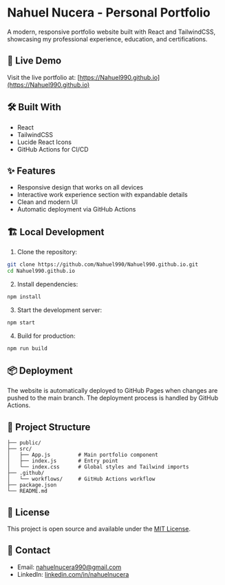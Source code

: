 # Nahuel Nucera - Personal Portfolio

A modern, responsive portfolio website built with React and TailwindCSS, showcasing my professional experience, education, and certifications.

## 🚀 Live Demo
Visit the live portfolio at: [https://Nahuel990.github.io](https://Nahuel990.github.io)

## 🛠️ Built With
- React
- TailwindCSS
- Lucide React Icons
- GitHub Actions for CI/CD

## ✨ Features
- Responsive design that works on all devices
- Interactive work experience section with expandable details
- Clean and modern UI
- Automatic deployment via GitHub Actions

## 🏗️ Local Development
1. Clone the repository:
```bash
git clone https://github.com/Nahuel990/Nahuel990.github.io.git
cd Nahuel990.github.io
```

2. Install dependencies:
```bash
npm install
```

3. Start the development server:
```bash
npm start
```

4. Build for production:
```bash
npm run build
```

## 📦 Deployment
The website is automatically deployed to GitHub Pages when changes are pushed to the main branch. The deployment process is handled by GitHub Actions.

## 🔄 Project Structure
```
├── public/
├── src/
│   ├── App.js         # Main portfolio component
│   ├── index.js       # Entry point
│   └── index.css      # Global styles and Tailwind imports
├── .github/
│   └── workflows/     # GitHub Actions workflow
├── package.json
└── README.md
```

## 📝 License
This project is open source and available under the [MIT License](LICENSE).

## 👤 Contact
- Email: nahuelnucera990@gmail.com
- LinkedIn: [linkedin.com/in/nahuelnucera](https://linkedin.com/in/nahuelnucera)